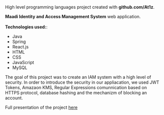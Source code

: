 High level programming languages project created with **github.com/At1z**. <br>

**Maadi Identity and Access Management System** web application. <br>
<br>
**Technologies used:**: 
- Java
- Spring
- React.js
-  HTML
-  CSS
-  JavaScript
-  MySQL

  
The goal of this project was to create an IAM system with a high level of security. In order to introduce the security in our appliacation, we used JWT Tokens, Amazaon KMS, Regular Expressions
comunnication based on HTTPS protocol, database hashing and the mechanizm of blocking an account.
<br>

Full presentation of the project [here](https://docs.google.com/presentation/d/1Hasui90Dc4ljEaAcKJ5oaXwTxmleM88C8cG3NKNK8OQ/edit#slide=id.p])
